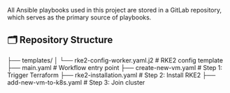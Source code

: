 All Ansible playbooks used in this project are stored in a GitLab repository, which serves as the primary source of playbooks.

## 🗂 Repository Structure
├── templates/
│   └── rke2-config-worker.yaml.j2     # RKE2 config template
├── main.yaml                          # Workflow entry point
├── create-new-vm.yaml                 # Step 1: Trigger Terraform
├── rke2-installation.yaml             # Step 2: Install RKE2
├── add-new-vm-to-k8s.yaml             # Step 3: Join cluster
